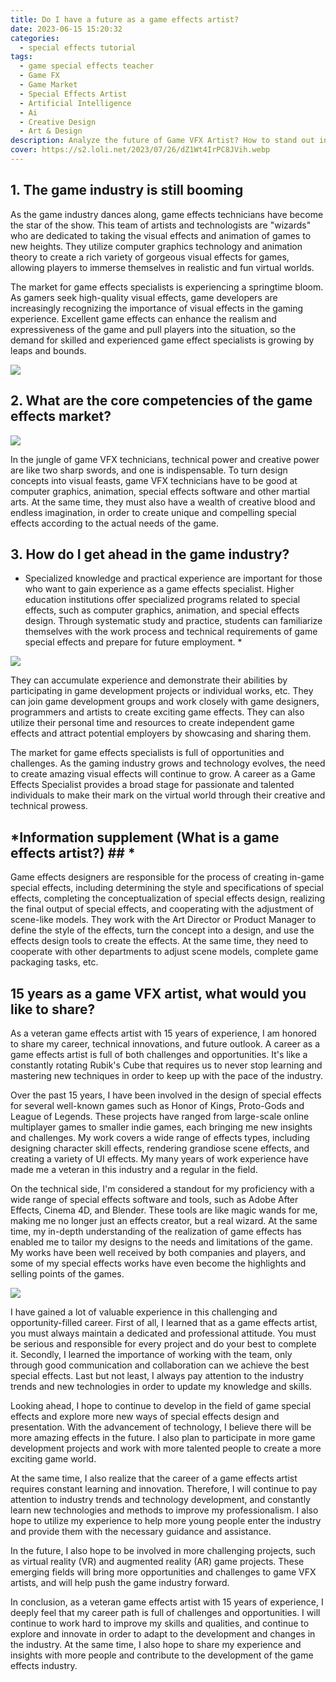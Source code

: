 ```yaml
---
title: Do I have a future as a game effects artist?
date: 2023-06-15 15:20:32
categories:
  - special effects tutorial
tags: 
  - game special effects teacher
  - Game FX
  - Game Market
  - Special Effects Artist
  - Artificial Intelligence
  - Ai
  - Creative Design
  - Art & Design
description: Analyze the future of Game VFX Artist? How to stand out in the Game VFX Artist market?
cover: https://s2.loli.net/2023/07/26/dZ1Wt4IrPC8JVih.webp
---
```



## 1. The game industry is still booming

As the game industry dances along, game effects technicians have become the star of the show. This team of artists and technologists are "wizards" who are dedicated to taking the visual effects and animation of games to new heights. They utilize computer graphics technology and animation theory to create a rich variety of gorgeous visual effects for games, allowing players to immerse themselves in realistic and fun virtual worlds.

The market for game effects specialists is experiencing a springtime bloom. As gamers seek high-quality visual effects, game developers are increasingly recognizing the importance of visual effects in the gaming experience. Excellent game effects can enhance the realism and expressiveness of the game and pull players into the situation, so the demand for skilled and experienced game effect specialists is growing by leaps and bounds.

![](https://s2.loli.net/2023/07/26/dZ1Wt4IrPC8JVih.webp)

## 2. What are the core competencies of the game effects market?

![](https://s2.loli.net/2023/07/26/TBesSYZDQlfMchX.png)

In the jungle of game VFX technicians, technical power and creative power are like two sharp swords, and one is indispensable. To turn design concepts into visual feasts, game VFX technicians have to be good at computer graphics, animation, special effects software and other martial arts. At the same time, they must also have a wealth of creative blood and endless imagination, in order to create unique and compelling special effects according to the actual needs of the game.

## 3. How do I get ahead in the game industry?

* Specialized knowledge and practical experience are important for those who want to gain experience as a game effects specialist. Higher education institutions offer specialized programs related to special effects, such as computer graphics, animation, and special effects design. Through systematic study and practice, students can familiarize themselves with the work process and technical requirements of game special effects and prepare for future employment. *

![](https://s2.loli.net/2023/07/26/CdUjRl3DWfoz6r9.png)

They can accumulate experience and demonstrate their abilities by participating in game development projects or individual works, etc. They can join game development groups and work closely with game designers, programmers and artists to create exciting game effects. They can also utilize their personal time and resources to create independent game effects and attract potential employers by showcasing and sharing them.

The market for game effects specialists is full of opportunities and challenges. As the gaming industry grows and technology evolves, the need to create amazing visual effects will continue to grow. A career as a Game Effects Specialist provides a broad stage for passionate and talented individuals to make their mark on the virtual world through their creative and technical prowess.

## *Information supplement (What is a game effects artist?) ## *

Game effects designers are responsible for the process of creating in-game special effects, including determining the style and specifications of special effects, completing the conceptualization of special effects design, realizing the final output of special effects, and cooperating with the adjustment of scene-like models. They work with the Art Director or Product Manager to define the style of the effects, turn the concept into a design, and use the effects design tools to create the effects. At the same time, they need to cooperate with other departments to adjust scene models, complete game packaging tasks, etc.

## 15 years as a game VFX artist, what would you like to share?

As a veteran game effects artist with 15 years of experience, I am honored to share my career, technical innovations, and future outlook. A career as a game effects artist is full of both challenges and opportunities. It's like a constantly rotating Rubik's Cube that requires us to never stop learning and mastering new techniques in order to keep up with the pace of the industry.

Over the past 15 years, I have been involved in the design of special effects for several well-known games such as Honor of Kings, Proto-Gods and League of Legends. These projects have ranged from large-scale online multiplayer games to smaller indie games, each bringing me new insights and challenges. My work covers a wide range of effects types, including designing character skill effects, rendering grandiose scene effects, and creating a variety of UI effects. My many years of work experience have made me a veteran in this industry and a regular in the field.

On the technical side, I'm considered a standout for my proficiency with a wide range of special effects software and tools, such as Adobe After Effects, Cinema 4D, and Blender. These tools are like magic wands for me, making me no longer just an effects creator, but a real wizard. At the same time, my in-depth understanding of the realization of game effects has enabled me to tailor my designs to the needs and limitations of the game. My works have been well received by both companies and players, and some of my special effects works have even become the highlights and selling points of the games.

![](https://s2.loli.net/2023/09/23/4GxNBAz8ml3hkEQ.jpg)

I have gained a lot of valuable experience in this challenging and opportunity-filled career. First of all, I learned that as a game effects artist, you must always maintain a dedicated and professional attitude. You must be serious and responsible for every project and do your best to complete it. Secondly, I learned the importance of working with the team, only through good communication and collaboration can we achieve the best special effects. Last but not least, I always pay attention to the industry trends and new technologies in order to update my knowledge and skills.

Looking ahead, I hope to continue to develop in the field of game special effects and explore more new ways of special effects design and presentation. With the advancement of technology, I believe there will be more amazing effects in the future. I also plan to participate in more game development projects and work with more talented people to create a more exciting game world.

At the same time, I also realize that the career of a game effects artist requires constant learning and innovation. Therefore, I will continue to pay attention to industry trends and technology development, and constantly learn new technologies and methods to improve my professionalism. I also hope to utilize my experience to help more young people enter the industry and provide them with the necessary guidance and assistance.

In the future, I also hope to be involved in more challenging projects, such as virtual reality (VR) and augmented reality (AR) game projects. These emerging fields will bring more opportunities and challenges to game VFX artists, and will help push the game industry forward.

In conclusion, as a veteran game effects artist with 15 years of experience, I deeply feel that my career path is full of challenges and opportunities. I will continue to work hard to improve my skills and qualities, and continue to explore and innovate in order to adapt to the development and changes in the industry. At the same time, I also hope to share my experience and insights with more people and contribute to the development of the game effects industry.


